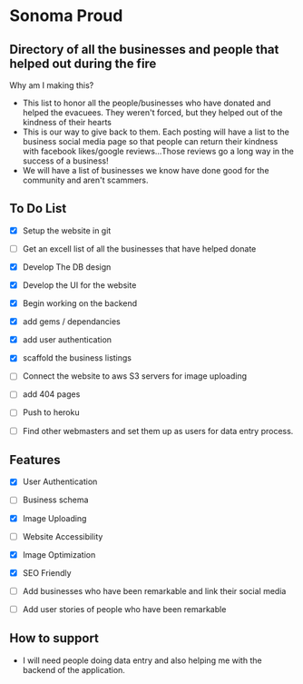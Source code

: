 # Sonoma Proud

## Directory of all the businesses and people that helped out during the fire

Why am I making this?

*   This list to honor all the people/businesses who have donated and helped the evacuees. They weren't forced, but they helped out of the kindness of their hearts
*   This is our way to give back to them. Each posting will have a list to the business social media page so that people can return their kindness with facebook likes/google reviews...Those reviews go a long way in the success of a business!
*   We will have a list of businesses we know have done good for the community and aren't scammers.

## To Do List

- [x] Setup the website in git  
- [ ] Get an excell list of all the businesses that have helped donate  
- [x] Develop The DB design  
- [x] Develop the UI for the website  
- [x] Begin working on the backend  
- [x] add gems / dependancies  
- [x] add user authentication  
- [x] scaffold the business listings  
- [ ] Connect the website to aws S3 servers for image uploading  
- [ ] add 404 pages  
- [ ] Push to heroku  
- [ ] Find other webmasters and set them up as users for data entry process.  


## Features


- [x] User Authentication  
- [ ] Business schema  
- [x] Image Uploading  
- [ ] Website Accessibility  
- [x] Image Optimization  
- [x] SEO Friendly  
- [ ] Add businesses who have been remarkable and link their social media  
- [ ] Add user stories of people who have been remarkable  


## How to support

*   I will need people doing data entry and also helping me with the backend of the application.